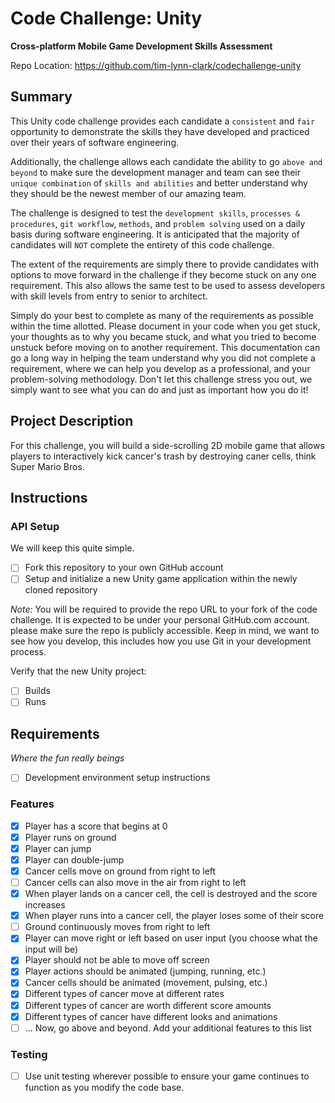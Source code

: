 # Code Challenge: Unity
__Cross-platform Mobile Game Development Skills Assessment__

Repo Location: https://github.com/tim-lynn-clark/codechallenge-unity

## Summary
This Unity code challenge provides each candidate a `consistent` and `fair` opportunity to demonstrate the skills they have developed and practiced over their years of software engineering.

Additionally, the challenge allows each candidate the ability to go `above and beyond` to make sure the development manager and team can see their `unique combination` of `skills and abilities` and better understand why they should be the newest member of our amazing team.

The challenge is designed to test the `development skills`, `processes & procedures`, `git workflow`, `methods`, and `problem solving` used on a daily basis during software engineering. It is anticipated that the majority of candidates will `NOT` complete the entirety of this code challenge. 

The extent of the requirements are simply there to provide candidates with options to move forward in the challenge if they become stuck on any one requirement. This also allows the same test to be used to assess developers with skill levels from entry to senior to architect.

Simply do your best to complete as many of the requirements as possible within the time allotted. Please document in your code when you get stuck, your thoughts as to why you became stuck, and what you tried to become unstuck before moving on to another requirement. This documentation can go a long way in helping the team understand why you did not complete a requirement, where we can help you develop as a professional, and your problem-solving methodology. Don't let this challenge stress you out, we simply want to see what you can do and just as important how you do it!

## Project Description
For this challenge, you will build a side-scrolling 2D mobile game that allows players to interactively kick cancer's trash by destroying caner cells, think Super Mario Bros. 

## Instructions

### API Setup
We will keep this quite simple.

- [ ] Fork this repository to your own GitHub account 
- [ ] Setup and initialize a new Unity game application within the newly cloned repository

_Note:_ You will be required to provide the repo URL to your fork of the code challenge. It is expected to be under your personal GitHub.com account. please make sure the repo is publicly accessible. Keep in mind, we want to see how you develop, this includes how you use Git in your development process.

Verify that the new Unity project:

- [ ] Builds
- [ ] Runs 

## Requirements
_Where the fun really beings_

- [ ] Development environment setup instructions

### Features
- [X] Player has a score that begins at 0
- [X] Player runs on ground
- [X] Player can jump
- [X] Player can double-jump
- [X] Cancer cells move on ground from right to left
- [ ] Cancer cells can also move in the air from right to left
- [X] When player lands on a cancer cell, the cell is destroyed and the score increases
- [X] When player runs into a cancer cell, the player loses some of their score
- [ ] Ground continuously moves from right to left
- [X] Player can move right or left based on user input (you choose what the input will be)
- [X] Player should not be able to move off screen
- [X] Player actions should be animated (jumping, running, etc.)
- [X] Cancer cells should be animated (movement, pulsing, etc.)
- [X] Different types of cancer move at different rates
- [X] Different types of cancer are worth different score amounts
- [X] Different types of cancer have different looks and animations
- [ ] ... Now, go above and beyond. Add your additional features to this list

### Testing
- [ ] Use unit testing wherever possible to ensure your game continues to function as you modify the code base.

